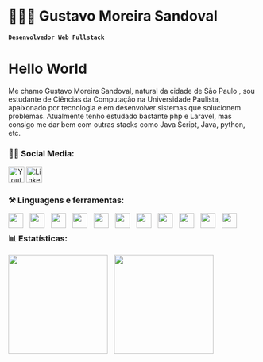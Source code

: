 # 👨🏻‍💻 Gustavo Moreira Sandoval

**`Desenvolvedor Web Fullstack`**
<h1> Hello World </h1>

Me chamo Gustavo Moreira Sandoval, natural da cidade de São Paulo , sou estudante de Ciências da Computação na Universidade Paulista, apaixonado por tecnologia e em desenvolver sistemas que solucionem problemas. Atualmente tenho estudado bastante php e Laravel, mas consigo me dar bem com outras stacks como Java Script, Java, python, etc.

<h3 align="left">🤳🏻 Social Media:</h3>
<p align="left">
  <a align="center" href="https://www.youtube.com/@gustavomsandoval"><img width="32px" alt="Youtube" title="Youtube" src="https://i.imgur.com/qiXu7b2.png"/></a>
  <a align="center" href="https://www.linkedin.com/in/gustavomsandoval/"><img width="32px" alt="LinkedIn" title="LinkedIn" src="https://i.imgur.com/yRpa1dQ.png](https://cdn.jsdelivr.net/gh/devicons/devicon@latest/icons/linkedin/linkedin-original.svg"/></a>
</p>


<h3 align="left">⚒️ Linguagens e ferramentas:</h3>

<img 
align="left"
width="30px"
style="padding-right: 10px;"
src="https://cdn.jsdelivr.net/gh/devicons/devicon@latest/icons/html5/html5-original.svg" />
        
<img 
align="left"
width="30px"
style="padding-right: 10px;"
src="https://cdn.jsdelivr.net/gh/devicons/devicon@latest/icons/css3/css3-original.svg" />


<img
align="left"
width="30px"
style="padding-right: 10px;"
src="https://cdn.jsdelivr.net/gh/devicons/devicon@latest/icons/tailwindcss/tailwindcss-original.svg" />

<img
align="left"
width="30px"
style="padding-right: 10px;"
src="https://cdn.jsdelivr.net/gh/devicons/devicon@latest/icons/bootstrap/bootstrap-original.svg" />
        
                
<img 
align="left"
width="30px"
style="padding-right: 10px;"
src="https://cdn.jsdelivr.net/gh/devicons/devicon@latest/icons/javascript/javascript-original.svg" />

<img 
align="left"
width="30px"
style="padding-right: 10px;"
src="https://cdn.jsdelivr.net/gh/devicons/devicon@latest/icons/react/react-original.svg" />


<img 
align="left"
width="30px"
style="padding-right: 10px;"
src="https://cdn.jsdelivr.net/gh/devicons/devicon@latest/icons/nextjs/nextjs-original.svg" />
        

<img
align="left"
width="30px"
style="padding-right: 10px;"
src="https://cdn.jsdelivr.net/gh/devicons/devicon@latest/icons/php/php-original.svg" />

<img 
align="left"
width="30px"
style="padding-right: 10px;"
src="https://cdn.jsdelivr.net/gh/devicons/devicon@latest/icons/laravel/laravel-original.svg" />
                  


<img
align="left"
width="30px"
style="padding-right: 10px;"
src="https://cdn.jsdelivr.net/gh/devicons/devicon@latest/icons/livewire/livewire-original-wordmark.svg" />
        
<img 
align="left"
width="30px"
style="padding-right: 10px;"
src="https://cdn.jsdelivr.net/gh/devicons/devicon@latest/icons/mysql/mysql-original-wordmark.svg" />
<br>
### 📊 Estatísticas:

<p>
 <img
   align="left"
   height="200"
   style="padding-right: 10px;"
   src="https://github-readme-stats.vercel.app/api?username=GustavoMSandoval&show_icons=true&theme=dark#gh-dark-mode-only"
   />
  <img
   align="left"
   height="200"
   src="https://github-readme-stats.vercel.app/api/top-langs/?username=gustavomsandoval&theme=tokyonight&layout-compact&custom_title-Ferramentas"
   />
</p>


